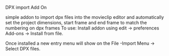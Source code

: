 DPX import Add On

simple addon to import dpx files into the movieclip editor
and automatically set the project dimensions, start frame and end frame to match the numbering on dpx frames
To use:
Install addon using edit -> preferences Add-ons -> Install from file.

Once installed a new entry menu will show on the File -Import Menu -> Select DPX files.
